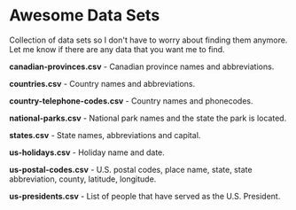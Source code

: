 # Awesome Data Sets

Collection of data sets so I don't have to worry about finding them anymore. Let me know if there are any data that you want me to find.

**canadian-provinces.csv** - Canadian province names and abbreviations.

**countries.csv** - Country names and abbreviations.

**country-telephone-codes.csv** - Country names and phonecodes.

**national-parks.csv** - National park names and the state the park is located.

**states.csv** - State names, abbreviations and capital.

**us-holidays.csv** - Holiday name and date.

**us-postal-codes.csv** - U.S. postal codes, place name, state, state abbreviation, county, latitude, longitude.

**us-presidents.csv** - List of people that have served as the U.S. President.
